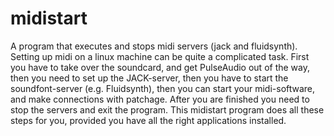 # midistart
A program that executes and stops midi servers (jack and fluidsynth).
Setting up midi on a linux machine can be quite a complicated task. First you have to take over the soundcard, and get PulseAudio out of the way, then you need to set up the JACK-server, then you have to start the soundfont-server (e.g. Fluidsynth), then you can start your midi-software, and make connections with patchage. After you are finished you need to stop the servers and exit the program. This midistart program does all these steps for you, provided you have all the right applications installed.
